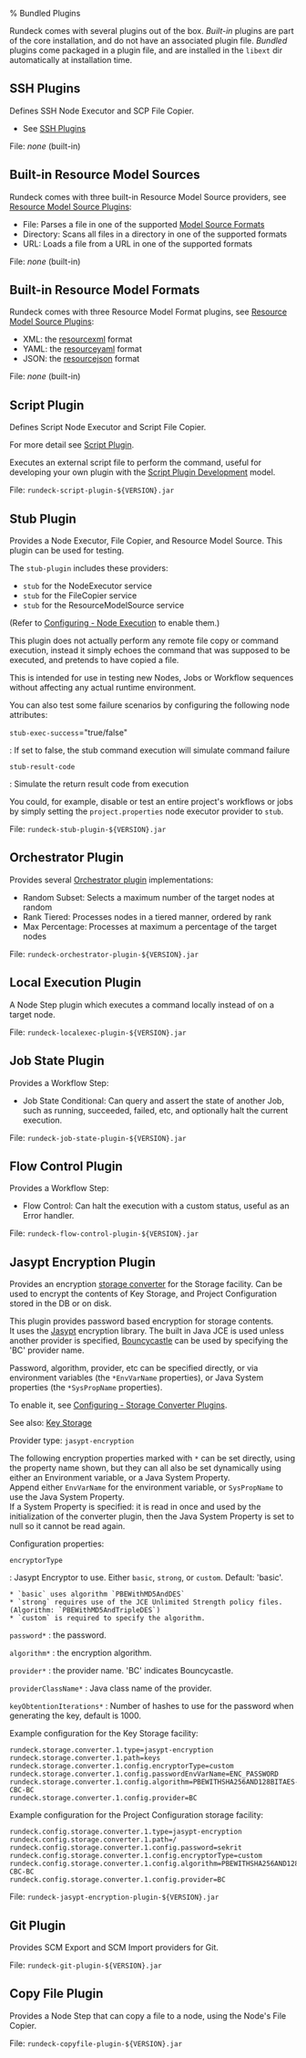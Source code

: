 % Bundled Plugins

Rundeck comes with several plugins out of the box.  *Built-in* plugins are part of the core installation, and do not
have an associated plugin file. *Bundled* plugins come packaged in a plugin file,
and are installed in the `libext` dir automatically at installation time.


## SSH Plugins

Defines SSH Node Executor and SCP File Copier.

* See [SSH Plugins](ssh-plugins.html)

File: *none* (built-in)

## Built-in Resource Model Sources

Rundeck comes with three built-in Resource Model Source providers, see [Resource Model Source Plugins](resource-model-source-plugins.html):

* File: Parses a file in one of the supported [Model Source Formats](#built-in-resource-model-formats)
* Directory: Scans all files in a directory in one of the supported formats
* URL: Loads a file from a URL in one of the supported formats

File: *none* (built-in)

## Built-in Resource Model Formats

Rundeck comes with three Resource Model Format plugins, see [Resource Model Source Plugins](resource-model-source-plugins.html#resource-model-document-formats):

* XML: the [resourcexml][] format
* YAML: the [resourceyaml][] format
* JSON: the [resourcejson][] format

[resourcexml]: ../man5/resource-xml.html
[resourceyaml]: ../man5/resource-yaml.html
[resourcejson]: ../man5/resource-json.html

File: *none* (built-in)

## Script Plugin

Defines Script Node Executor and Script File Copier.

For more detail see [Script Plugin](script-plugin.html).

Executes an external script file to perform the command, useful for developing your own plugin with the [Script Plugin Development](../developer/plugin-development.html#script-plugin-development) model.

File: `rundeck-script-plugin-${VERSION}.jar`

## Stub Plugin

Provides a Node Executor, File Copier, and Resource Model Source.  This plugin can be used for testing.

The `stub-plugin` includes these providers:

* `stub` for the NodeExecutor service
* `stub` for the FileCopier service
* `stub` for the ResourceModelSource service

(Refer to [Configuring - Node Execution](configuring.html#node-execution) to enable them.)

This plugin does not actually perform any remote file copy or command execution,
instead it simply echoes the command that was supposed to be executed, and
pretends to have copied a file. 

This is intended for use in testing new Nodes, Jobs or Workflow sequences without
affecting any actual runtime environment.  

You can also test some failure scenarios by configuring the following node attributes:

`stub-exec-success`="true/false"

:   If set to false, the stub command execution will simulate command failure

`stub-result-code`

:   Simulate the return result code from execution

You could, for example, disable or test an entire project's workflows or jobs by
simply setting the `project.properties` node executor provider to `stub`.


File: `rundeck-stub-plugin-${VERSION}.jar`

## Orchestrator Plugin

Provides several [Orchestrator plugin](orchestrator-plugins.html) implementations:

* Random Subset: Selects a maximum number of the target nodes at random
* Rank Tiered: Processes nodes in a tiered manner, ordered by rank
* Max Percentage: Processes at maximum a percentage of the target nodes

File: `rundeck-orchestrator-plugin-${VERSION}.jar`

## Local Execution Plugin

A Node Step plugin which executes a command locally instead of on a target node.

File: `rundeck-localexec-plugin-${VERSION}.jar`

## Job State Plugin

Provides a Workflow Step:

* Job State Conditional: Can query and assert the state of another Job, such as running, succeeded, failed, etc, and optionally halt the current execution.

File: `rundeck-job-state-plugin-${VERSION}.jar`

## Flow Control Plugin

Provides a Workflow Step:  

* Flow Control: Can halt the execution with a custom status, useful as an Error handler.

File: `rundeck-flow-control-plugin-${VERSION}.jar`

## Jasypt Encryption Plugin

Provides an encryption [storage converter](storage-plugins.html#storage-converter) for the Storage facility.  Can be used to encrypt the contents of Key Storage,
and Project Configuration stored in the DB or on disk.

This plugin provides password based encryption for storage contents.  
It uses the [Jasypt][] encryption library. The built in Java JCE is used unless another provider is specified, [Bouncycastle][] can be used by specifying the 'BC' provider name.

[Jasypt]: (http://jasypt.org)
[Bouncycastle]: http://www.bouncycastle.org/

Password, algorithm, provider, etc can be specified directly, or via environment variables (the `*EnvVarName` properties), or Java System properties (the `*SysPropName` properties).

To enable it, see [Configuring - Storage Converter Plugins](configuring.html#storage-converter-plugins).

See also: [Key Storage](../administration/key-storage.html)

Provider type: `jasypt-encryption`

The following encryption properties marked with `*` can be set directly, 
using the property name shown,
but they can all also be set dynamically using either an Environment variable, 
or a Java System Property.  
Append either `EnvVarName` for the environment variable, 
or `SysPropName` to use the Java System Property.  
If a System Property is specified: it is read in once and used by the initialization of the converter plugin,
then the Java System Property is set to null so it cannot be read again.

Configuration properties:  

`encryptorType`

:   Jasypt Encryptor to use. Either `basic`, `strong`, or `custom`. Default: 'basic'.

	* `basic` uses algorithm `PBEWithMD5AndDES`
	* `strong` requires use of the JCE Unlimited Strength policy files. (Algorithm: `PBEWithMD5AndTripleDES`)
	* `custom` is required to specify the algorithm.

`password*`
:   the password.

`algorithm*`
:   the encryption algorithm.

`provider*`
:   the provider name. 'BC' indicates Bouncycastle.

`providerClassName*`
:   Java class name of the provider.

`keyObtentionIterations*`
:   Number of hashes to use for the password when generating the key, default is 1000.

Example configuration for the Key Storage facility:

	rundeck.storage.converter.1.type=jasypt-encryption
	rundeck.storage.converter.1.path=keys
	rundeck.storage.converter.1.config.encryptorType=custom
	rundeck.storage.converter.1.config.passwordEnvVarName=ENC_PASSWORD
	rundeck.storage.converter.1.config.algorithm=PBEWITHSHA256AND128BITAES-CBC-BC
	rundeck.storage.converter.1.config.provider=BC

Example configuration for the Project Configuration storage facility:

	rundeck.config.storage.converter.1.type=jasypt-encryption
	rundeck.config.storage.converter.1.path=/
	rundeck.config.storage.converter.1.config.password=sekrit
	rundeck.config.storage.converter.1.config.encryptorType=custom
	rundeck.config.storage.converter.1.config.algorithm=PBEWITHSHA256AND128BITAES-CBC-BC
	rundeck.config.storage.converter.1.config.provider=BC


File: `rundeck-jasypt-encryption-plugin-${VERSION}.jar`

## Git Plugin

Provides SCM Export and SCM Import providers for Git.

File: `rundeck-git-plugin-${VERSION}.jar`

## Copy File Plugin

Provides a Node Step that can copy a file to a node, using the Node's File Copier.

File: `rundeck-copyfile-plugin-${VERSION}.jar`